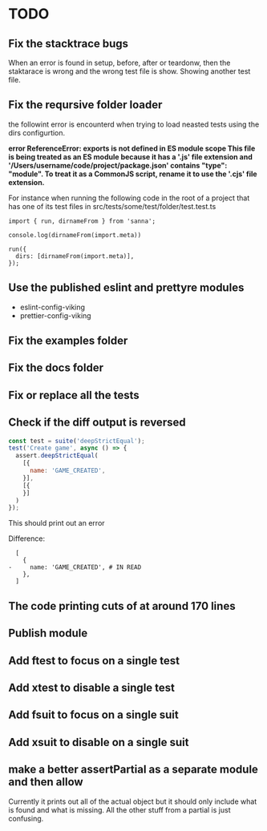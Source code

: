 # TODO

## Fix the stacktrace bugs

When an error is found in setup, before, after or teardonw, then the staktarace
is wrong and the wrong test file is show. Showing another test file.


## Fix the reqursive folder loader

the followint error  is encounterd when trying to load neasted tests using the
dirs configurtion.

__error ReferenceError: exports is not defined in ES module scope This file is
being treated as an ES module because it has a '.js' file extension and
'/Users/username/code/project/package.json' contains "type": "module". To treat
it as a CommonJS script, rename it to use the '.cjs' file extension.__

For instance when running the following code in the root of a project that has
one of its test files in src/tests/some/test/folder/test.test.ts

```
import { run, dirnameFrom } from 'sanna';

console.log(dirnameFrom(import.meta))

run({
  dirs: [dirnameFrom(import.meta)],
});
```

## Use the published eslint and prettyre modules

- eslint-config-viking
- prettier-config-viking

## Fix the examples folder

## Fix the docs folder

## Fix or replace all the tests

## Check if the diff output is reversed

```js
const test = suite('deepStrictEqual');
test('Create game', async () => {
  assert.deepStrictEqual(
    [{
      name: 'GAME_CREATED',
    }],
    [{
    }]
  )
});
```

This should print out an error

  Difference:

      [
        {
    -     name: 'GAME_CREATED', # IN READ
        },
      ]




## The code printing cuts of at around 170 lines
## Publish module
## Add ftest to focus on a single test
## Add xtest to disable a single test
## Add fsuit to focus on a single suit
## Add xsuit to disable on a single suit

## make a better assertPartial as a separate module and then allow
   Currently it prints out all of the actual object but it should only include
   what is found and what is missing. All the other stuff from a partial is just
   confusing.
